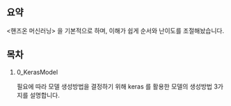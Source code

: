 ## 요약

<핸즈온 머신러닝> 을 기본적으로 하며, 이해가 쉽게 순서와 난이도를 조절해놨습니다.

## 목차

1. 0_KerasModel
    
    필요에 따라 모델 생성방법을 결정하기 위해
    keras 를 활용한 모델의 생성방법 3가지를 설명합니다.

